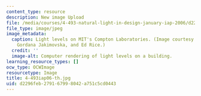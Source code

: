 ```yaml
---
content_type: resource
description: New image Upload
file: /media/courses/4-493-natural-light-in-design-january-iap-2006/d2296feb279167998042a751c5cd0443_4-493iap06-th.jpg
file_type: image/jpeg
image_metadata:
  caption: Light levels on MIT's Compton Laboratories. (Image courtesy of Ruchi Jain,
    Gordana Jakimovska, and Ed Rice.)
  credit: ''
  image-alt: Computer rendering of light levels on a building.
learning_resource_types: []
ocw_type: OCWImage
resourcetype: Image
title: 4-493iap06-th.jpg
uid: d2296feb-2791-6799-8042-a751c5cd0443
---
```

